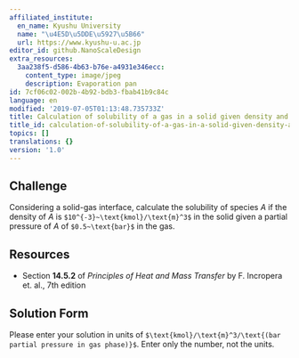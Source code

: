 ```yaml
---
affiliated_institute:
  en_name: Kyushu University
  name: "\u4E5D\u5DDE\u5927\u5B66"
  url: https://www.kyushu-u.ac.jp
editor_id: github.NanoScaleDesign
extra_resources:
  3aa238f5-d586-4b63-b76e-a4931e346ecc:
    content_type: image/jpeg
    description: Evaporation pan
id: 7cf06c02-002b-4b92-bdb3-fbab41b9c84c
language: en
modified: '2019-07-05T01:13:48.735733Z'
title: Calculation of solubility of a gas in a solid given density and partial pressure
title_id: calculation-of-solubility-of-a-gas-in-a-solid-given-density-and-partial-pressure
topics: []
translations: {}
version: '1.0'
---
```


## Challenge
Considering a solid-gas interface, calculate the solubility of species *A* if the density of *A* is `$10^{-3}~\text{kmol}/\text{m}^3$` in the solid given a partial pressure of *A* of `$0.5~\text{bar}$` in the gas.


## Resources

- Section **14.5.2** of *Principles of Heat and Mass Transfer* by F. Incropera et. al., 7th edition


## Solution Form
Please enter your solution in units of `$\text{kmol}/\text{m}^3/\text{(bar partial pressure in gas phase)}$`.
Enter only the number, not the units.

